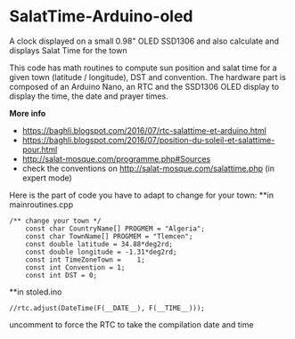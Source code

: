 # SalatTime-Arduino-oled
A clock displayed on a small 0.98" OLED SSD1306 and also calculate and displays Salat Time for the town

This code has math routines to compute sun position and salat time for a given town (latitude / longitude), DST and convention.
The hardware part is composed of an Arduino Nano, an RTC and the SSD1306 OLED display to display the time, the date and prayer times.

**More info**
  - https://baghli.blogspot.com/2016/07/rtc-salattime-et-arduino.html
  - https://baghli.blogspot.com/2016/07/position-du-soleil-et-salattime-pour.html
  - http://salat-mosque.com/programme.php#Sources
  - check the conventions on http://salat-mosque.com/salattime.php  (in expert mode)

Here is the part of code you have to adapt to change for your town:
**in mainroutines.cpp
```
/** change your town */
	const char CountryName[] PROGMEM = "Algeria";
	const char TownName[] PROGMEM = "Tlemcen";
	const double latitude = 34.88*deg2rd;
	const double longitude = -1.31*deg2rd;
	const int TimeZoneTown = 	1;
	const int Convention = 1;
	const int DST = 0;
```
**in stoled.ino
```
//rtc.adjust(DateTime(F(__DATE__), F(__TIME__)));
```
uncomment to force the RTC to take the compilation date and time
